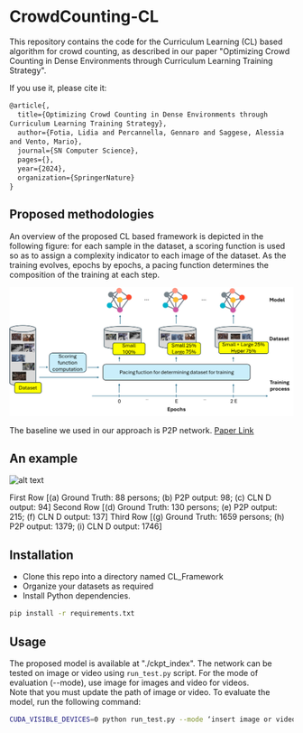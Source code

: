 # CrowdCounting-CL

This repository contains the code for the Curriculum Learning (CL) based algorithm for crowd counting, as described in our paper "Optimizing Crowd Counting in Dense Environments through Curriculum Learning Training Strategy".

If you use it, please cite it:

```bibtext
@article{,
  title={Optimizing Crowd Counting in Dense Environments through Curriculum Learning Training Strategy},
  author={Fotia, Lidia and Percannella, Gennaro and Saggese, Alessia and Vento, Mario},
  journal={SN Computer Science},
  pages={},
  year={2024},
  organization={SpringerNature}
}

```

## Proposed methodologies

An overview of the proposed CL based framework is depicted in the following figure: for each sample in the dataset, a scoring function is used so as to assign a complexity indicator to each image of the dataset. As the training evolves, epochs by epochs, a pacing function determines the composition of the training at each step.

![alt text](./CL.png)

The baseline we used in our approach is P2P network. [Paper Link](https://openaccess.thecvf.com/content/ICCV2021/papers/Song_Rethinking_Counting_and_Localization_in_Crowds_A_Purely_Point-Based_Framework_ICCV_2021_paper.pdf)

## An example 


![alt text](https://github.com/MiviaLab/.../example.png)

First Row [(a) Ground Truth: 88 persons; (b) P2P output: 98; (c) CLN D output: 94] 
Second Row [(d) Ground Truth: 130 persons; (e) P2P output: 215; (f) CLN D output: 137] 
Third Row [(g) Ground Truth: 1659 persons; (h) P2P output: 1379; (i) CLN D output: 1746]

## Installation

- Clone this repo into a directory named CL_Framework
- Organize your datasets as required
- Install Python dependencies. 

```bash
pip install -r requirements.txt
```



## Usage
The proposed model is available at "./ckpt_index". 
The network can be tested on image or video using `run_test.py` script. For the mode of evaluation (--mode), use image for images and video for videos.  
Note that you must update the path of image or video. To evaluate the model, run the following command:

```bash
CUDA_VISIBLE_DEVICES=0 python run_test.py --mode ‘insert image or video’ 
```
